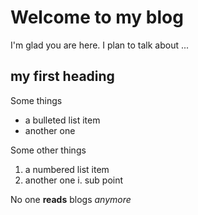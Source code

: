 # Welcome to my blog

I'm glad you are here. I plan to talk about ...

## my first heading

Some things

* a bulleted list item
* another one

Some other things

1. a numbered list item
2. another one
  i. sub point
  
  No one **reads** blogs *anymore*
